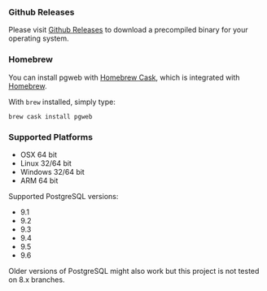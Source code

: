 ### Github Releases

Please visit [Github Releases](https://github.com/sosedoff/pgweb/releases) to download a 
precompiled binary for your operating system.

### Homebrew

You can install pgweb with [Homebrew Cask](http://caskroom.io/), which is integrated with [Homebrew](http://brew.sh).

With `brew` installed, simply type:
```
brew cask install pgweb
```

### Supported Platforms

- OSX 64 bit
- Linux 32/64 bit
- Windows 32/64 bit
- ARM 64 bit

Supported PostgreSQL versions:

- 9.1
- 9.2
- 9.3
- 9.4
- 9.5
- 9.6

Older versions of PostgreSQL might also work but this project is not tested on 
8.x branches.